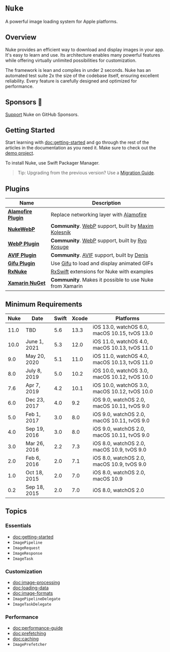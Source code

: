 # ``Nuke``

A powerful image loading system for Apple platforms.

## Overview

Nuke provides an efficient way to download and display images in your app. It's easy to learn and use. Its architecture enables many powerful features while offering virtually unlimited possibilities for customization.

The framework is lean and compiles in under 2 seconds. Nuke has an automated test suite 2x the size of the codebase itself, ensuring excellent reliability. Every feature is carefully designed and optimized for performance.

## Sponsors 💖

[Support](https://github.com/sponsors/kean) Nuke on GitHub Sponsors.

## Getting Started

Start learning with <doc:getting-started> and go through the rest of the articles in the documentation as you need it. Make sure to check out the [demo project](https://github.com/kean/NukeDemo).

To install Nuke, use Swift Packager Manager.

> Tip: Upgrading from the previous version? Use a [Migration Guide](https://github.com/kean/Nuke/tree/master/Documentation/Migrations).

## Plugins

|Name|Description|
|--|--|
|[**Alamofire Plugin**](https://github.com/kean/Nuke-Alamofire-Plugin)|Replace networking layer with [Alamofire](https://github.com/Alamofire/Alamofire)|
|[**NukeWebP**](https://github.com/makleso6/NukeWebP)| **Community**. [WebP](https://developers.google.com/speed/webp/) support, built by [Maxim Kolesnik](https://github.com/makleso6)|
|[**WebP Plugin**](https://github.com/ryokosuge/Nuke-WebP-Plugin)| **Community**. [WebP](https://developers.google.com/speed/webp/) support, built by [Ryo Kosuge](https://github.com/ryokosuge)|
|[**AVIF Plugin**](https://github.com/delneg/Nuke-AVIF-Plugin)| **Community**. [AVIF](https://caniuse.com/avif) support, built by [Denis](https://github.com/delneg)|
|[**Gifu Plugin**](https://github.com/kean/Nuke-Gifu-Plugin)|Use [Gifu](https://github.com/kaishin/Gifu) to load and display animated GIFs|
|[**RxNuke**](https://github.com/kean/RxNuke)|[RxSwift](https://github.com/ReactiveX/RxSwift) extensions for Nuke with examples|
|[**Xamarin NuGet**](https://github.com/roubachof/Xamarin.Forms.Nuke)| **Community**. Makes it possible to use Nuke from Xamarin|

## Minimum Requirements

| Nuke | Date         | Swift | Xcode | Platforms                                     |
|------|--------------|-------|-------|-----------------------------------------------|
| 11.0 | TBD          | 5.6   | 13.3  | iOS 13.0, watchOS 6.0, macOS 10.15, tvOS 13.0 |
| 10.0 | June 1, 2021 | 5.3   | 12.0  | iOS 11.0, watchOS 4.0, macOS 10.13, tvOS 11.0 |
| 9.0  | May 20, 2020 | 5.1   | 11.0  | iOS 11.0, watchOS 4.0, macOS 10.13, tvOS 11.0 |
| 8.0  | July 8, 2019 | 5.0   | 10.2  | iOS 10.0, watchOS 3.0, macOS 10.12, tvOS 10.0 |
| 7.6  | Apr 7, 2019  | 4.2   | 10.1  | iOS 10.0, watchOS 3.0, macOS 10.12, tvOS 10.0 |
| 6.0  | Dec 23, 2017 | 4.0   | 9.2   | iOS 9.0, watchOS 2.0, macOS 10.11, tvOS 9.0   |
| 5.0  | Feb 1, 2017  | 3.0   | 8.0   | iOS 9.0, watchOS 2.0, macOS 10.11, tvOS 9.0   |
| 4.0  | Sep 19, 2016 | 3.0   | 8.0   | iOS 9.0, watchOS 2.0, macOS 10.11, tvOS 9.0   |
| 3.0  | Mar 26, 2016 | 2.2   | 7.3   | iOS 8.0, watchOS 2.0, macOS 10.9, tvOS 9.0    |
| 2.0  | Feb 6, 2016  | 2.0   | 7.1   | iOS 8.0, watchOS 2.0, macOS 10.9, tvOS 9.0    |
| 1.0  | Oct 18, 2015 | 2.0   | 7.0   | iOS 8.0, watchOS 2.0, macOS 10.9              |
| 0.2  | Sep 18, 2015 | 2.0   | 7.0   | iOS 8.0, watchOS 2.0                          |

## Topics

### Essentials

- <doc:getting-started>
- ``ImagePipeline``
- ``ImageRequest``
- ``ImageResponse``
- ``ImageTask``

### Customization

- <doc:image-processing>
- <doc:loading-data>
- <doc:image-formats>
- ``ImagePipelineDelegate``
- ``ImageTaskDelegate``

### Performance

- <doc:performance-guide>
- <doc:prefetching>
- <doc:caching>
- ``ImagePrefetcher``
